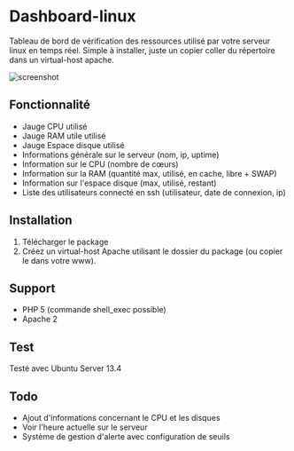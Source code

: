 # Dashboard-linux
Tableau de bord de vérification des ressources utilisé par votre serveur linux en temps réel.
Simple à installer, juste un copier coller du répertoire dans un virtual-host apache.

![screenshot](https://raw2.github.com/RemiPoignon/dashboard-linux/master/screenshot.png)

## Fonctionnalité
* Jauge CPU utilisé
* Jauge RAM utile utilisé
* Jauge Espace disque utilisé
* Informations générale sur le serveur (nom, ip, uptime)
* Information sur le CPU (nombre de cœurs)
* Information sur la RAM (quantité max, utilisé, en cache, libre + SWAP)
* Information sur l'espace disque (max, utilisé, restant)
* Liste des utilisateurs connecté en ssh (utilisateur, date de connexion, ip)

## Installation
1. Télécharger le package
1. Créez un virtual-host Apache utilisant le dossier du package (ou copier le dans votre www).

## Support
* PHP 5 (commande shell_exec possible)
* Apache 2

## Test
Testé avec Ubuntu Server 13.4

## Todo
* Ajout d'informations concernant le CPU et les disques
* Voir l'heure actuelle sur le serveur
* Système de gestion d'alerte avec configuration de seuils
